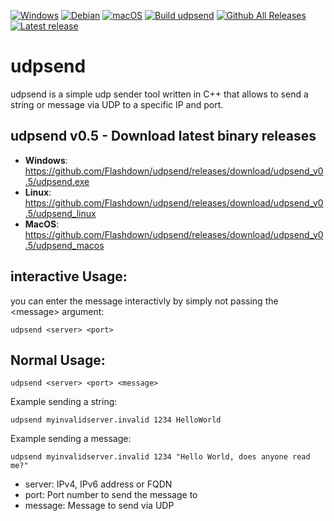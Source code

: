 [![Windows](https://custom-icon-badges.demolab.com/badge/Windows-0078D6?logo=windows11&logoColor=white)](#) [![Debian](https://img.shields.io/badge/Debian-A81D33?logo=debian&logoColor=fff)](#) [![macOS](https://img.shields.io/badge/macOS-000000?logo=apple&logoColor=F0F0F0)](#)
[![Build udpsend](https://github.com/Flashdown/udpsend/actions/workflows/build.yml/badge.svg)](https://github.com/Flashdown/udpsend/actions/workflows/build.yml) [![Github All Releases](https://img.shields.io/github/downloads/Flashdown/udpsend/total.svg)](https://github.com/Flashdown/udpsend/releases/latest) [![Latest release](https://img.shields.io/github/v/release/Flashdown/udpsend?color=blue&label=latest%20release)](https://github.com/Flashdown/udpsend/releases/latest)

# udpsend 
udpsend is a simple udp sender tool written in C++ that allows to send a string or message via UDP to a specific IP and port.

## udpsend v0.5 - Download latest binary releases

* **Windows**: https://github.com/Flashdown/udpsend/releases/download/udpsend_v0.5/udpsend.exe
* **Linux**: https://github.com/Flashdown/udpsend/releases/download/udpsend_v0.5/udpsend_linux
* **MacOS**: https://github.com/Flashdown/udpsend/releases/download/udpsend_v0.5/udpsend_macos

## interactive Usage:
you can enter the message interactivly by simply not passing the \<message\> argument:
```console
udpsend <server> <port> 
```
## Normal Usage:

```console
udpsend <server> <port> <message>
```
Example sending a string:
```console
udpsend myinvalidserver.invalid 1234 HelloWorld
```
Example sending a message:
```console
udpsend myinvalidserver.invalid 1234 "Hello World, does anyone read me?"
```
* server: IPv4, IPv6 address or FQDN
* port:   Port number to send the message to
* message: Message to send via UDP
